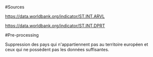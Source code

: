 #Sources

https://data.worldbank.org/indicator/ST.INT.ARVL

https://data.worldbank.org/indicator/ST.INT.DPRT

#Pre-processing

Suppression des pays qui n'appartiennent pas au territoire européen et ceux qui ne possèdent pas les données suffisantes.
